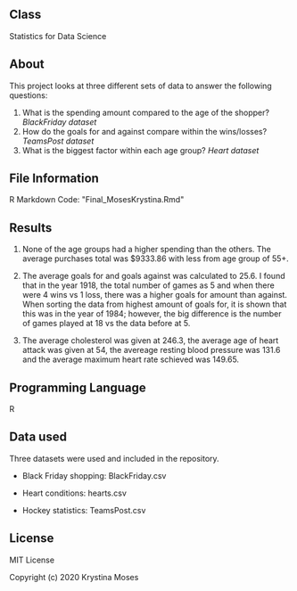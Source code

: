## Class
Statistics for Data Science

## About
This project looks at three different sets of data to answer the following questions:
 1. What is the spending amount compared to the age of the shopper? *BlackFriday dataset*
 2. How do the goals for and against compare within the wins/losses? *TeamsPost dataset*
 3. What is the biggest factor within each age group? *Heart dataset*
 
## File Information
R Markdown Code: "Final_MosesKrystina.Rmd"

## Results
1. None of the age groups had a higher spending than the others. The average purchases total was $9333.86 with less from age group of 55+.

2. The average goals for and goals against was calculated to 25.6. I found that in the year 1918, the total number of games as 5 and when there were 4 wins vs 1 loss, there was a higher goals for amount than against. When sorting the data from highest amount of goals for, it is shown that this was in the year of 1984; however, the big difference is the number of games played at 18 vs the data before at 5. 

3. The average cholesterol was given at 246.3, the average age of heart attack was given at 54, the avereage resting blood pressure was 131.6 and the average maximum heart rate schieved was 149.65.

## Programming Language
R

## Data used
Three datasets were used and included in the repository.

* Black Friday shopping: BlackFriday.csv

* Heart conditions: hearts.csv

* Hockey statistics: TeamsPost.csv

## License
MIT License

Copyright (c) 2020 Krystina Moses
